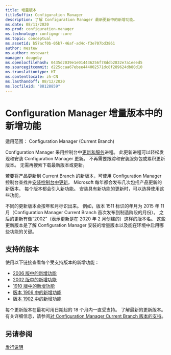 ```yaml
---
title: 增量版本
titleSuffix: Configuration Manager
description: 了解 Configuration Manager 最新更新中的新增功能。
ms.date: 08/11/2020
ms.prod: configuration-manager
ms.technology: configmgr-core
ms.topic: conceptual
ms.assetid: b57acf0b-05b7-46af-ad4c-f3e707bd3861
author: mestew
ms.author: mstewart
manager: dougeby
ms.openlocfilehash: 0435d2039e1e014436256f78ddb2832e7a1eeed5
ms.sourcegitcommit: d225ccaa67ebee444002571dc8f289624db80d10
ms.translationtype: HT
ms.contentlocale: zh-CN
ms.lasthandoff: 08/12/2020
ms.locfileid: "88128859"
---
```

# <a name="whats-new-in-configuration-manager-incremental-versions"></a>Configuration Manager 增量版本中的新增功能

适用范围：  Configuration Manager (Current Branch)

Configuration Manager 采用控制台中[更新和服务](../../servers/manage/updates.md)进程。 此更新进程可以轻松发现和安装 Configuration Manager 更新。 不再需要跟踪和安装服务包或累积更新版本。 无需再搜索下载最新版本或更新。

若要将产品更新到 Current Branch 的新版本，可使用 Configuration Manager 控制台查找并[安装控制台中更新](../../servers/manage/install-in-console-updates.md)。 Microsoft 每年都会发布几次包括产品更新的新版本。 每个版本都会引入新功能。 安装具有新功能的更新时，可以选择使用这些功能。

不同的更新版本会按年和月标识出来。 例如，版本 1511 标识的年月为 2015 年 11 月（Configuration Manager Current Branch 首次发布到制造阶段的月份）。 之后的更新有像“2002”（表示更新是在 2020 年 2 月创建的）这样的版本名。 这些更新版本是了解 Configuration Manager 安装的增量版本以及能在环境中启用哪些功能的关键。

## <a name="supported-versions"></a>支持的版本

使用以下链接查看每个受支持版本的新增功能：

- [2006 版中的新增功能](whats-new-in-version-2006.md)
- [2002 版中的新增功能](whats-new-in-version-2002.md)
- [1910 版中的新增功能](whats-new-in-version-1910.md)
- [版本 1906 中的新增功能](whats-new-in-version-1906.md)
- [版本 1902 中的新增功能](whats-new-in-version-1902.md)

每个更新版本在最初可用日期起的 18 个月内一直受支持。 了解最新的更新版本。 有关详细信息，请参阅[对 Configuration Manager Current Branch 版本的支持](../../servers/manage/current-branch-versions-supported.md)。

## <a name="see-also"></a>另请参阅

[发行说明](../../servers/deploy/install/release-notes.md)
